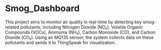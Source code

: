 # Smog_Dashboard
This project aims to monitor air quality in real-time by detecting key smog-related pollutants, including Nitrogen Dioxide (NO₂), Volatile Organic Compounds (VOCs), Ammonia (NH₃), Carbon Monoxide (CO), and Carbon Dioxide (CO₂). Using an MQ135 sensor, the system collects data on these pollutants and sends it to ThingSpeak for visualization. 
